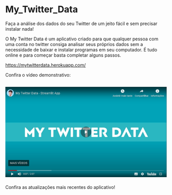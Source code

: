 # My_Twitter_Data

Faça a análise dos dados do seu Twitter de um jeito fácil e sem precisar instalar nada!

O My Twitter Data é um aplicativo criado para que qualquer pessoa com uma conta no twitter consiga analisar seus próprios dados sem a necessidade de baixar e instalar programas em seu computador. É tudo online e para começar basta completar alguns passos.

https://mytwitterdata.herokuapp.com/

Confira o vídeo demonstrativo:

<h2 align="center">
  <img src="https://github.com/MidoriToyota/My_Twitter_Data/blob/master/img/video.jpg" alt="Video demonstrativo" width="600px" />
  <br>
</h2>

Confira as atualizações mais recentes do aplicativo!
